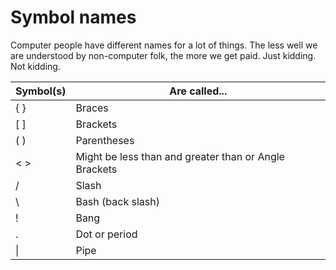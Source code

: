 # Symbol names

Computer people have different names for a lot of things. The
less well we are understood by non-computer folk, the more we get paid.
Just kidding. Not kidding.

| Symbol(s) | Are called... |
| ------- | ------------ |
| { } | Braces |
| [ ] | Brackets |
| ( ) | Parentheses |
| < > | Might be less than and greater than or Angle Brackets |
| / | Slash |
| \\  | Bash (back slash) |
| ! | Bang |
| . | Dot or period |
| \| | Pipe |
